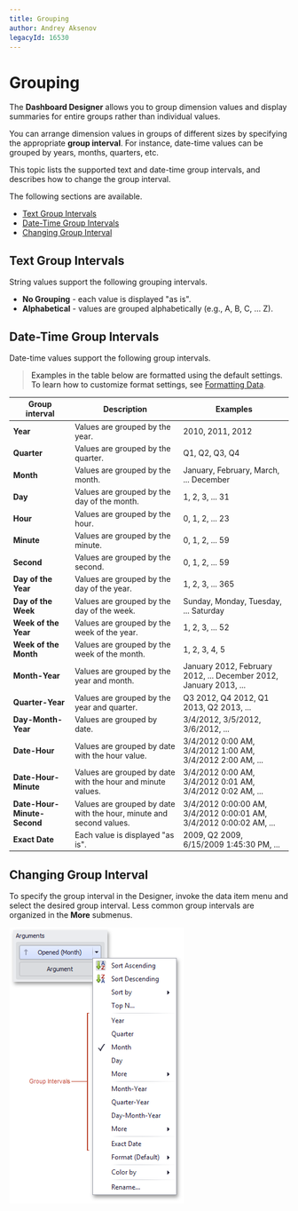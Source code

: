 ```yaml
---
title: Grouping
author: Andrey Aksenov
legacyId: 16530
---
```

# Grouping
The **Dashboard Designer** allows you to group dimension values and display summaries for entire groups rather than individual values.

You can arrange dimension values in groups of different sizes by specifying the appropriate **group interval**. For instance, date-time values can be grouped by years, months, quarters, etc.

This topic lists the supported text and date-time group intervals, and describes how to change the group interval.

The following sections are available.
* [Text Group Intervals](#textgroupintervals)
* [Date-Time Group Intervals](#datetimegroupintervals)
* [Changing Group Interval](#changegroupinterval)

## <a name="textgroupintervals"/>Text Group Intervals
String values support the following grouping intervals.
* **No Grouping** - each value is displayed "as is".
* **Alphabetical** - values are grouped alphabetically (e.g., A, B, C, ... Z).

## <a name="datetimegroupintervals"/>Date-Time Group Intervals
Date-time values support the following group intervals.

> Examples in the table below are formatted using the default settings. To learn how to customize format settings, see [Formatting Data](formatting-data.md).

| Group interval | Description | Examples |
|---|---|---|
| **Year** | Values are grouped by the year. | 2010, 2011, 2012 |
| **Quarter** | Values are grouped by the quarter. | Q1, Q2, Q3, Q4 |
| **Month** | Values are grouped by the month. | January, February, March, ... December |
| **Day** | Values are grouped by the day of the month. | 1, 2, 3, ... 31 |
| **Hour** | Values are grouped by the hour. | 0, 1, 2, ... 23 |
| **Minute** | Values are grouped by the minute. | 0, 1, 2, ... 59 |
| **Second** | Values are grouped by the second. | 0, 1, 2, ... 59 |
| **Day of the Year** | Values are grouped by the day of the year. | 1, 2, 3, ... 365 |
| **Day of the Week** | Values are grouped by the day of the week. | Sunday, Monday, Tuesday, ... Saturday |
| **Week of the Year** | Values are grouped by the week of the year. | 1, 2, 3, ... 52 |
| **Week of the Month** | Values are grouped by the week of the month. | 1, 2, 3, 4, 5 |
| **Month-Year** | Values are grouped by the year and month. | January 2012, February 2012, ... December 2012, January 2013, ... |
| **Quarter-Year** | Values are grouped by the year and quarter. | Q3 2012, Q4 2012, Q1 2013, Q2 2013, ... |
| **Day-Month-Year** | Values are grouped by date. | 3/4/2012, 3/5/2012, 3/6/2012, ... |
| **Date-Hour** | Values are grouped by date with the hour value. | 3/4/2012 0:00 AM, 3/4/2012 1:00 AM, 3/4/2012 2:00 AM, ... |
| **Date-Hour-Minute** | Values are grouped by date with the hour and minute values. | 3/4/2012 0:00 AM, 3/4/2012 0:01 AM, 3/4/2012 0:02 AM, ... |
| **Date-Hour-Minute-Second** | Values are grouped by date with the hour, minute and second values. | 3/4/2012 0:00:00 AM, 3/4/2012 0:00:01 AM, 3/4/2012 0:00:02 AM, ... |
| **Exact Date** | Each value is displayed "as is". | 2009, Q2 2009, 6/15/2009 1:45:30 PM, ... |

## <a name="changegroupinterval"/>Changing Group Interval
To specify the group interval in the Designer, invoke the data item menu and select the desired group interval. Less common group intervals are organized in the **More** submenus.

![DataShaping_GroupInterval_DateTime_Menu](../../../images/img19330.png)